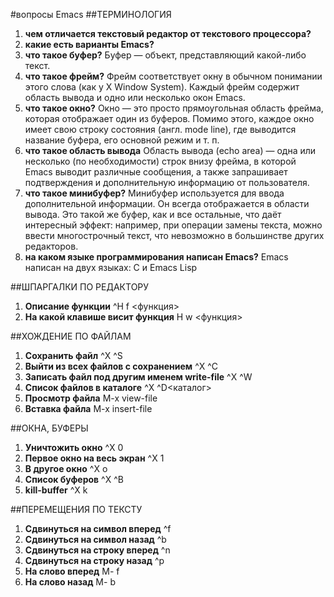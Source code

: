 #вопросы Emacs
##ТЕРМИНОЛОГИЯ
1. **чем отличается текстовый редактор от текстового процессора?**
2. **какие есть варианты Emacs?**
3. **что такое буфер?**
 Буфер — объект, представляющий какой-либо текст.
4. **что такое фрейм?**
 Фрейм соответствует окну в обычном понимании этого слова (как у X Window System). Каждый фрейм содержит область вывода и одно или несколько окон Emacs.
5. **что такое окно?**
 Окно — это просто прямоугольная область фрейма, которая отображает один из буферов. Помимо этого, каждое окно имеет свою строку состояния (англ. mode line), где выводится название буфера, его основной режим и т. п.
6. **что такое область вывода**
 Область вывода (echo area) — одна или несколько (по необходимости) строк внизу фрейма, в которой Emacs выводит различные сообщения, а также запрашивает подтверждения и дополнительную информацию от пользователя.
7. **что такое минибуфер?**
 Минибуфер используется для ввода дополнительной информации. Он всегда отображается в области вывода. Это такой же буфер, как и все остальные, что даёт интересный эффект: например, при операции замены текста, можно ввести многострочный текст, что невозможно в большинстве других редакторов.
8. **на каком языке программирования написан Emacs?**
 Emacs написан на двух языках: C и Emacs Lisp

##ШПАРГАЛКИ ПО РЕДАКТОРУ
1. **Описание функции**
 ^H f <функция>
2. **На какой клавише висит функция**
 H w <функция>

##ХОЖДЕНИЕ   ПО   ФАЙЛАМ
1. **Сохранить файл**
 ^X ^S
2. **Выйти из всех файлов с сохранением**
 ^X ^C
3. **Записать файл под другим именем write-file**
 ^X ^W
4. **Список файлов в каталоге**
 ^X ^D<каталог>
5. **Просмотр файла**
 M-x view-file
6. **Вставка файла**
 M-x insert-file

##ОКНА, БУФЕРЫ
1. **Уничтожить окно**
^X 0
2. **Первое окно на весь экран**
^X 1
3. **В другое окно**
^X o
4. **Список буферов**
^X ^B
5. **kill-buffer**
^X k

##ПЕРЕМЕЩЕНИЯ   ПО   ТЕКСТУ
1. **Сдвинуться на символ вперед**
^f
2. **Сдвинуться на символ назад**
^b
3. **Сдвинуться на строку вперед**
^n
4. **Сдвинуться на строку назад**
^p
5. **На слово вперед**
M- f
6. **На слово назад**
M- b
